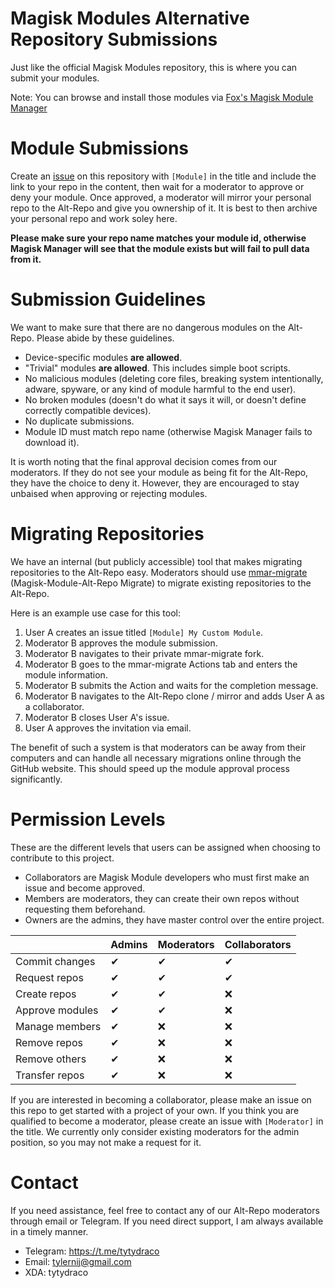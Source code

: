 # Magisk Modules Alternative Repository Submissions
Just like the official Magisk Modules repository, this is where you can submit your modules.

Note: You can browse and install those modules via [Fox's Magisk Module Manager](https://github.com/Fox2Code/FoxMagiskModuleManager/releases)

# Module Submissions
Create an [issue](https://github.com/Magisk-Modules-Alt-Repo/submission/issues) on this repository with `[Module]` in the title and include the link to your repo in the content, then wait for a moderator to approve or deny your module. Once approved, a moderator will mirror your personal repo to the Alt-Repo and give you ownership of it. It is best to then archive your personal repo and work soley here.

**Please make sure your repo name matches your module id, otherwise Magisk Manager will see that the module exists but will fail to pull data from it.**

# Submission Guidelines
We want to make sure that there are no dangerous modules on the Alt-Repo. Please abide by these guidelines.

* Device-specific modules **are allowed**.
* "Trivial" modules **are allowed**. This includes simple boot scripts.
* No malicious modules (deleting core files, breaking system intentionally, adware, spyware, or any kind of module harmful to the end user).
* No broken modules (doesn't do what it says it will, or doesn't define correctly compatible devices).
* No duplicate submissions.
* Module ID must match repo name (otherwise Magisk Manager fails to download it).

It is worth noting that the final approval decision comes from our moderators. If they do not see your module as being fit for the Alt-Repo, they have the choice to deny it. However, they are encouraged to stay unbaised when approving or rejecting modules.

# Migrating  Repositories
We have an internal (but publicly accessible) tool that makes migrating repositories to the Alt-Repo easy. Moderators should use [mmar-migrate](https://github.com/Magisk-Modules-Alt-Repo/mmar-migrate) (Magisk-Module-Alt-Repo Migrate) to migrate existing repositories to the Alt-Repo.

Here is an example use case for this tool:

1. User A creates an issue titled `[Module] My Custom Module`.
2. Moderator B approves the module submission.
3. Moderator B navigates to their private mmar-migrate fork.
4. Moderator B goes to the mmar-migrate Actions tab and enters the module information.
5. Moderator B submits the Action and waits for the completion message.
6. Moderator B navigates to the Alt-Repo clone / mirror and adds User A as a collaborator.
7. Moderator B closes User A's issue.
8. User A approves the invitation via email.

The benefit of such a system is that moderators can be away from their computers and can handle all necessary migrations online through the GitHub website. This should speed up the module approval process significantly.

# Permission Levels
These are the different levels that users can be assigned when choosing to contribute to this project.

* Collaborators are Magisk Module developers who must first make an issue and become approved.
* Members are moderators, they can create their own repos without requesting them beforehand.
* Owners are the admins, they have master control over the entire project.

|                 	| Admins 	| Moderators 	| Collaborators 	|
|-----------------	|--------	|---------	|---------------	|
| Commit changes  	|    ✔   	|    ✔    	|       ✔       	|
| Request repos   	|    ✔   	|    ✔    	|       ✔       	|
| Create repos    	|    ✔   	|    ✔    	|       ❌       	|
| Approve modules  	|    ✔   	|    ✔    	|       ❌       	|
| Manage members  	|    ✔   	|    ❌    	|       ❌       	|
| Remove repos    	|    ✔   	|    ❌    	|       ❌       	|
| Remove others   	|    ✔   	|    ❌    	|       ❌       	|
| Transfer repos  	|    ✔   	|    ❌    	|       ❌       	|

If you are interested in becoming a collaborator, please make an issue on this repo to get started with a project of your own. If you think you are qualified to become a moderator, please create an issue with `[Moderator]` in the title. We currently only consider existing moderators for the admin position, so you may not make a request for it.

# Contact
If you need assistance, feel free to contact any of our Alt-Repo moderators through email or Telegram. If you need direct support, I am always available in a timely manner.

* Telegram: https://t.me/tytydraco
* Email: tylernij@gmail.com
* XDA: tytydraco
